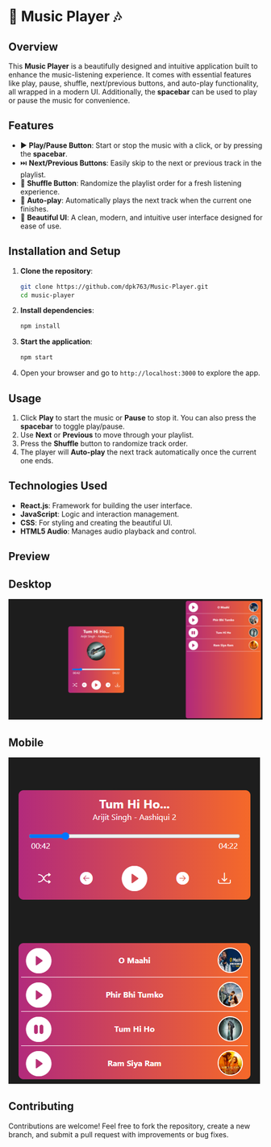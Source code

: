 # 🎵 Music Player 🎶

## Overview
This **Music Player** is a beautifully designed and intuitive application built to enhance the music-listening experience. It comes with essential features like play, pause, shuffle, next/previous buttons, and auto-play functionality, all wrapped in a modern UI. Additionally, the **spacebar** can be used to play or pause the music for convenience.

## Features
- ▶️ **Play/Pause Button**: Start or stop the music with a click, or by pressing the **spacebar**.
- ⏭️ **Next/Previous Buttons**: Easily skip to the next or previous track in the playlist.
- 🔀 **Shuffle Button**: Randomize the playlist order for a fresh listening experience.
- 🔄 **Auto-play**: Automatically plays the next track when the current one finishes.
- 🎨 **Beautiful UI**: A clean, modern, and intuitive user interface designed for ease of use.

## Installation and Setup

1. **Clone the repository**:
    ```bash
    git clone https://github.com/dpk763/Music-Player.git
    cd music-player
    ```

2. **Install dependencies**:
    ```bash
    npm install
    ```

3. **Start the application**:
    ```bash
    npm start
    ```

4. Open your browser and go to `http://localhost:3000` to explore the app.

## Usage

1. Click **Play** to start the music or **Pause** to stop it. You can also press the **spacebar** to toggle play/pause.
2. Use **Next** or **Previous** to move through your playlist.
3. Press the **Shuffle** button to randomize track order.
4. The player will **Auto-play** the next track automatically once the current one ends.

## Technologies Used
- **React.js**: Framework for building the user interface.
- **JavaScript**: Logic and interaction management.
- **CSS**: For styling and creating the beautiful UI.
- **HTML5 Audio**: Manages audio playback and control.

## Preview

## Desktop
![Music Player Screenshot](./public/assets/images/Screenshot1.png)


## Mobile
![Music Player Screenshot](./public/assets/images/Screenshot2.png)


## Contributing
Contributions are welcome! Feel free to fork the repository, create a new branch, and submit a pull request with improvements or bug fixes.
